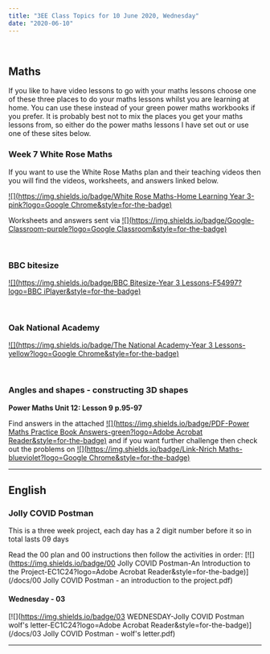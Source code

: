 ```yaml
---
title: "3EE Class Topics for 10 June 2020, Wednesday"
date: "2020-06-10"
---
```


&nbsp;

## Maths

If you like to have video lessons to go with your maths lessons choose one of these three places to do your maths lessons whilst you are learning at home. You can use these instead of your green power maths workbooks if you prefer. It is probably best not to mix the places you get your maths lessons from, so either do the power maths lessons I have set out or use one of these sites below.

### Week 7 White Rose Maths 

If you want to use the White Rose Maths plan and their teaching videos then you will find the videos, worksheets, and answers linked below.

[![](https://img.shields.io/badge/White Rose Maths-Home Learning Year 3-pink?logo=Google Chrome&style=for-the-badge)](https://whiterosemaths.com/homelearning/year-3/)

Worksheets and answers sent via [![](https://img.shields.io/badge/Google-Classroom-purple?logo=Google Classroom&style=for-the-badge)](https://classroom.google.com)

<br>

### BBC bitesize

[![](https://img.shields.io/badge/BBC Bitesize-Year 3 Lessons-F54997?logo=BBC iPlayer&style=for-the-badge)](https://www.bbc.co.uk/bitesize/tags/zmyxxyc/year-3-lessons/)

<br>

### Oak National Academy 
[![](https://img.shields.io/badge/The National Academy-Year 3 Lessons-yellow?logo=Google Chrome&style=for-the-badge)](https://www.thenational.academy/online-classroom/year-3/#schedule)

<br>

### Angles and shapes - constructing 3D shapes

**Power Maths Unit 12: Lesson 9 p.95-97**

Find answers in the attached [![](https://img.shields.io/badge/PDF-Power Maths Practice Book Answers-green?logo=Adobe Acrobat Reader&style=for-the-badge)](/docs/powermaths/y3/pm_y3_u12_practicebookanswers.pdf) and if you want further challenge then check out the problems on [![](https://img.shields.io/badge/Link-Nrich Maths-blueviolet?logo=Google Chrome&style=for-the-badge)](https://nrich.maths.org)

<hr>

## English

### Jolly COVID Postman

This is a three week project, each day has a 2 digit number before it so in total lasts 09 days

Read the 00 plan and 00 instructions then follow the activities in order:
[![](https://img.shields.io/badge/00 Jolly COVID Postman-An Introduction to the Project-EC1C24?logo=Adobe Acrobat Reader&style=for-the-badge)](/docs/00 Jolly COVID Postman - an introduction to the project.pdf)

#### Wednesday - 03

[![](https://img.shields.io/badge/03 WEDNESDAY-Jolly COVID Postman wolf's letter-EC1C24?logo=Adobe Acrobat Reader&style=for-the-badge)](/docs/03 Jolly COVID Postman - wolf's letter.pdf)

<hr>

<!---
## Español Dow

### La comida

1. Aprende el nombre de distintos alimentos

2. Realiza las actividades

[![](https://img.shields.io/badge/PDF-El desayuno-EC1C24?logo=Adobe Acrobat Reader&style=for-the-badge)](/docs/El desayuno.pdf) [![](https://img.shields.io/badge/PDF-Te gusta-EC1C24?logo=Adobe Acrobat Reader&style=for-the-badge)](/docs/te gusta.pdf) [![](https://img.shields.io/badge/PDF-Le gusta-EC1C24?logo=Adobe Acrobat Reader&style=for-the-badge)](/docs/le gusta.pdf)
--->

<br/>
<br/>

